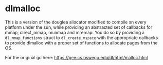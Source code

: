 # dlmalloc

This is a version of the douglea allocator modified to compile on every platform under the sun, while providing an abstracted set of callbacks for mmap, direct_mmap, munmap and mremap.
You do so by providing a `dl_mmap_functions` struct to `dl_create_mspace` with the appropriate callbacks to provide dlmalloc with a proper set of functions to allocate pages from the OS.

For the original go here:
https://gee.cs.oswego.edu/dl/html/malloc.html 
